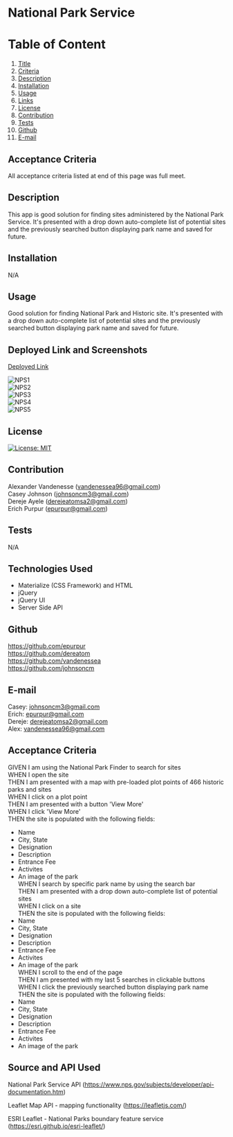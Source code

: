 # National Park Service
  
  # Table of Content
  1. [Title](#Title)
  2. [Criteria](#Criteria)
  3. [Description](#Description)
  4. [Installation](#Installation)
  5. [Usage](#Usage)
  6. [Links](#Links)
  7. [License](#License)
  8. [Contribution](#Contribution)
  9. [Tests](#Tests)
  10. [Github](#Github)
  11. [E-mail](#Email)  
  
  ## Acceptance Criteria
  All acceptance criteria listed at end of this page was full meet.

  ## Description
This app is good solution for finding sites administered by the National Park Service. It's presented with a drop down auto-complete list of potential sites and the previously searched button displaying park name and saved for future.
  
  ## Installation
  N/A
  
  ## Usage
Good solution for finding National Park and Historic site. It's presented with a drop down auto-complete list of potential sites and the previously searched button displaying park name and saved for future.

  ## Deployed Link and Screenshots
  [Deployed Link](https://epurpur.github.io/NationalParkService/)<br>

![NPS1](https://user-images.githubusercontent.com/77940481/123989391-dbbf4800-d996-11eb-82b5-43db4258cc5d.png)<br> 
![NPS2](https://user-images.githubusercontent.com/77940481/123989423-e11c9280-d996-11eb-99be-05c01a6cd9d1.png)<br> 
![NPS3](https://user-images.githubusercontent.com/77940481/123989429-e37eec80-d996-11eb-8fbe-639c3c9716e3.png)<br>
![NPS4](https://user-images.githubusercontent.com/77940481/123989447-e7127380-d996-11eb-9e8a-939fe7ea0a9d.png)<br>
![NPS5](https://user-images.githubusercontent.com/77940481/123989460-e974cd80-d996-11eb-99e6-6207fe1a807d.png)<br>
  
  ## License
  [![License: MIT](https://img.shields.io/badge/License-MIT-yellow.svg)](https://opensource.org/licenses/MIT)
  
  ## Contribution
  Alexander Vandenesse (vandenessea96@gmail.com)<br> Casey Johnson (johnsoncm3@gmail.com)<br> Dereje Ayele (derejeatomsa2@gmail.com)<br> Erich Purpur (epurpur@gmail.com)<br>
  
  ## Tests
  N/A

  ## Technologies Used
  * Materialize (CSS Framework) and HTML<br>
  * jQuery<br>
  * jQuery UI<br>
  * Server Side API<br>

  ## Github
  https://github.com/epurpur<br> https://github.com/dereatom<br> https://github.com/vandenessea<br> https://github.com/johnsoncm<br>
  
  ## E-mail
  Casey: johnsoncm3@gmail.com<br> Erich: epurpur@gmail.com<br> Dereje: derejeatomsa2@gmail.com<br> Alex: vandenessea96@gmail.com<br>

  ## Acceptance Criteria

GIVEN I am using the National Park Finder to search for sites<br>
WHEN I open the site<br>
THEN I am presented with a map with pre-loaded plot points of 466 historic parks and sites<br>
WHEN I click on a plot point<br>
THEN I am presented with a button 'View More'<br>
WHEN I click 'View More'<br> 
THEN the site is populated with the following fields:<br>
* Name<br>
* City, State<br>
* Designation<br>
* Description<br>
* Entrance Fee<br>
* Activites<br>
* An image of the park<br>
WHEN I search by specific park name by using the search bar<br>
THEN I am presented with a drop down auto-complete list of potential sites<br>
WHEN I click on a site<br>
THEN the site is populated with the following fields:<br>
* Name<br>
* City, State<br>
* Designation<br>
* Description<br>
* Entrance Fee<br>
* Activites<br>
* An image of the park<br>
WHEN I scroll to the end of the page<br>
THEN I am presented with my last 5 searches in clickable buttons<br>
WHEN I click the previously searched button displaying park name<br>
THEN the site is populated with the following fields:<br>
* Name<br>
* City, State<br>
* Designation<br>
* Description<br>
* Entrance Fee<br>
* Activites<br>
* An image of the park<br>

## Source and API Used
National Park Service API (https://www.nps.gov/subjects/developer/api-documentation.htm)
    
Leaflet Map API - mapping functionality (https://leafletjs.com/)
    
ESRI Leaflet - National Parks boundary feature service (https://esri.github.io/esri-leaflet/)

